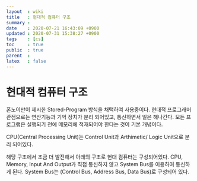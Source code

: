 ```yaml
---
layout  : wiki
title   : 현대적 컴퓨터 구조
summary : 
date    : 2020-07-21 16:43:09 +0900
updated : 2020-07-31 15:38:27 +0900
tags    : [cs]
toc     : true
public  : true
parent  : 
latex   : false
---
```


# 현대적 컴퓨터 구조

폰노이만이 제시한 Stored-Program 방식을 채택하여 사용중이다.
현대적 프로그래머 관점으로는 연산기능과 기억 장치가 분리 되어있고, 통신하면서 일은 해나간다.
모든 프로그램은 실행되기 전에 메모리에 적재되어야 한다는 것이 기본 개념이다.

CPU(Central Processing Unit)는 Control Unit과 Arthimetic/ Logic Unit으로 분리 되어있다.

해당 구조에서 조금 더 발전해서 아래의 구조로 현대 컴퓨터는 구성되어있다.
CPU, Memory, Input And Output가 직접 통신하지 않고 System Bus를 이용하여 통신하게 된다.
System Bus는 (Control Bus, Address Bus, Data Bus)로 구성되어 있다.

